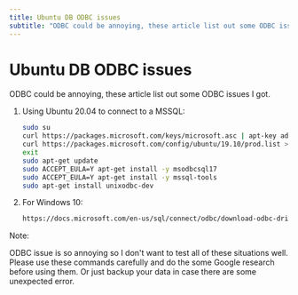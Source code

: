 ```yaml
---
title: Ubuntu DB ODBC issues
subtitle: "ODBC could be annoying, these article list out some ODBC issues I got."
---
```


# Ubuntu DB ODBC issues

ODBC could be annoying, these article list out some ODBC issues I got.

1. Using Ubuntu 20.04 to connect to a MSSQL:

   ```bash
   sudo su
   curl https://packages.microsoft.com/keys/microsoft.asc | apt-key add -
   curl https://packages.microsoft.com/config/ubuntu/19.10/prod.list > /etc/apt/sources.list.d/mssql-release.list
   exit
   sudo apt-get update
   sudo ACCEPT_EULA=Y apt-get install -y msodbcsql17
   sudo ACCEPT_EULA=Y apt-get install -y mssql-tools
   sudo apt-get install unixodbc-dev
   ```

2. For Windows 10:

   ```bash
   https://docs.microsoft.com/en-us/sql/connect/odbc/download-odbc-driver-for-sql-server
   ```

Note:

ODBC issue is so annoying so I don't want to test all of these situations well. Please use these commands carefully and do the some Google research before using them. Or just backup your data in case there are some unexpected error.
